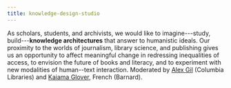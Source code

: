 ```yaml
---
title: knowledge-design-studio
---
```


<!-- A 75-100 word paragraph describing the motivation behind these projects -->

As scholars, students, and archivists, we would like to imagine---study, build---**knowledge
architectures** that answer to humanistic ideals. Our proximity to the worlds of journalism,
library science, and publishing gives us an opportunity to affect meaningful change in
redressing inequalities of access, to envision the future of books and literacy, and to
experiment with new modalities of human--text interaction. Moderated by <!-- [Durba Mitra][db],
Studies of Women, Gender, and Sexuality (Harvard),  -->[Alex Gil][ag] (Columbia Libraries) and [Kaiama Glover][kg], French (Barnard).

[kg]: https://french.barnard.edu/profiles/kaiama-l-glover
[db]: https://wgs.fas.harvard.edu/people/durba-mitra
[ag]: https://www.elotroalex.com/

